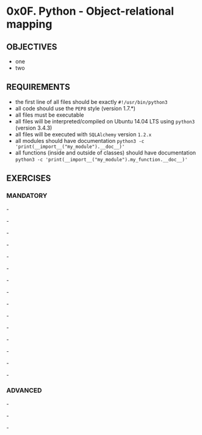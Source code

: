 # 0x0F. Python - Object-relational mapping

## OBJECTIVES   
   * one
   * two

## REQUIREMENTS   
   * the first line of all files should be exactly `#!/usr/bin/python3`   
   * all code should use the `PEP8` style (version 1.7.*)   
   * all files must be executable   
   * all files will be interpreted/compiled on Ubuntu 14.04 LTS using `python3` (version 3.4.3)   
   * all files will be executed with `SQLAlchemy` version `1.2.x`   
   * all modules should have documentation `python3 -c 'print(__import__("my_module").__doc__)'`   
   * all functions (inside and outside of classes) should have documentation `python3 -c 'print(__import__("my_module").my_function.__doc__)'`   

## EXERCISES   

### MANDATORY   

**[]()** - 

**[]()** -  

**[]()** - 

**[]()** -  

**[]()** - 

**[]()** -  

**[]()** - 

**[]()** -  

**[]()** - 

**[]()** -  

**[]()** - 

**[]()** -  

**[]()** - 

**[]()** -  

**[]()** - 

### ADVANCED   

**[]()** - 

**[]()** - 

**[]()** - 